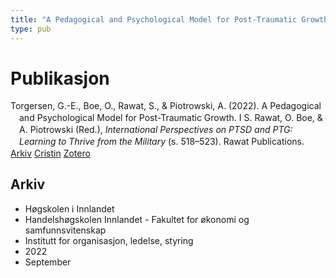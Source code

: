 ```yaml
---
title: "A Pedagogical and Psychological Model for Post-Traumatic Growth"
type: pub
---
```

<h1>Publikasjon</h1>
<article id="csl-bib-container-47EBKX2C" class="csl-bib-container">
  <div class="csl-bib-body" style="line-height: 1.35; padding-left: 1em; text-indent:-1em;">
  <div class="csl-entry">Torgersen, G.-E., Boe, O., Rawat, S., &amp; Piotrowski, A. (2022). A Pedagogical and Psychological Model for Post-Traumatic Growth. I S. Rawat, O. Boe, &amp; A. Piotrowski (Red.), <i>International Perspectives on PTSD and PTG: Learning to Thrive from the Military</i> (s. 518&#x2013;523). Rawat Publications.</div>
</div>
  <div class="csl-bib-buttons">
    <a href="#taxonomy-article-47EBKX2C" class="csl-bib-button">Arkiv</a>
    <a href="https://app.cristin.no/results/show.jsf?id=2055082" alt="Cristin URL" class="csl-bib-button">Cristin</a>
    <a href="http://zotero.org/groups/5022929/items/47EBKX2C" alt="Zotero URL" class="csl-bib-button">Zotero</a>
  </div>
  <div id="csl-bib-meta-container-47EBKX2C"></div>
</article>
<div id="csl-bib-meta-47EBKX2C" class="csl-bib-meta">
  <article id="taxonomy-article-47EBKX2C" class="taxonomy-article">
    <h1>Arkiv</h1>
    <ul>
      <li>Høgskolen i Innlandet</li>
      <li>Handelshøgskolen Innlandet - Fakultet for økonomi og samfunnsvitenskap</li>
      <li>Institutt for organisasjon, ledelse, styring</li>
      <li>2022</li>
      <li>September</li>
    </ul>
  </article>
</div>
